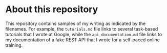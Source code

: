# About this repository

This repository contains samples of my writing as indicated by the filenames. For example, the `tutorials.md` file links to several task-based tutorials that I wrote at Google, while the `api_documentation.md` file links to my documentation of a fake REST API that I wrote for a self-paced online training.
